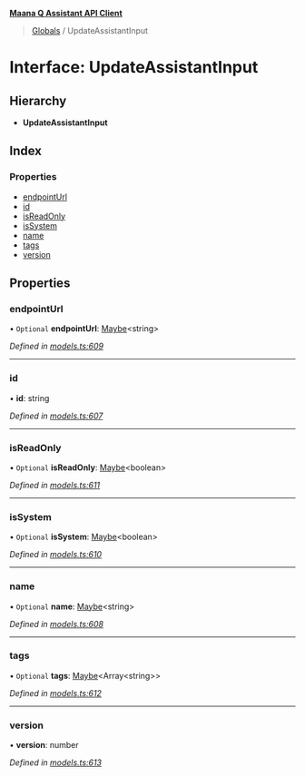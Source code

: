 **[Maana Q Assistant API Client](../README.md)**

> [Globals](../README.md) / UpdateAssistantInput

# Interface: UpdateAssistantInput

## Hierarchy

* **UpdateAssistantInput**

## Index

### Properties

* [endpointUrl](updateassistantinput.md#endpointurl)
* [id](updateassistantinput.md#id)
* [isReadOnly](updateassistantinput.md#isreadonly)
* [isSystem](updateassistantinput.md#issystem)
* [name](updateassistantinput.md#name)
* [tags](updateassistantinput.md#tags)
* [version](updateassistantinput.md#version)

## Properties

### endpointUrl

• `Optional` **endpointUrl**: [Maybe](../README.md#maybe)\<string>

*Defined in [models.ts:609](https://github.com/maana-io/q-assistant-client/blob/1a0616f/src/models.ts#L609)*

___

### id

•  **id**: string

*Defined in [models.ts:607](https://github.com/maana-io/q-assistant-client/blob/1a0616f/src/models.ts#L607)*

___

### isReadOnly

• `Optional` **isReadOnly**: [Maybe](../README.md#maybe)\<boolean>

*Defined in [models.ts:611](https://github.com/maana-io/q-assistant-client/blob/1a0616f/src/models.ts#L611)*

___

### isSystem

• `Optional` **isSystem**: [Maybe](../README.md#maybe)\<boolean>

*Defined in [models.ts:610](https://github.com/maana-io/q-assistant-client/blob/1a0616f/src/models.ts#L610)*

___

### name

• `Optional` **name**: [Maybe](../README.md#maybe)\<string>

*Defined in [models.ts:608](https://github.com/maana-io/q-assistant-client/blob/1a0616f/src/models.ts#L608)*

___

### tags

• `Optional` **tags**: [Maybe](../README.md#maybe)\<Array\<string>>

*Defined in [models.ts:612](https://github.com/maana-io/q-assistant-client/blob/1a0616f/src/models.ts#L612)*

___

### version

•  **version**: number

*Defined in [models.ts:613](https://github.com/maana-io/q-assistant-client/blob/1a0616f/src/models.ts#L613)*
